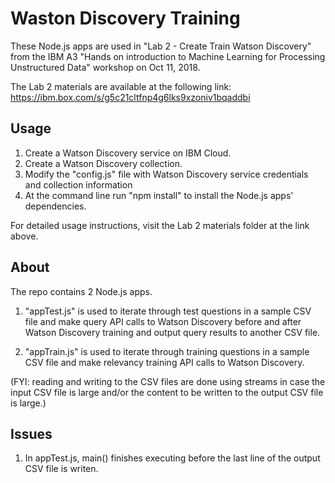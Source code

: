 
# Waston Discovery Training

These Node.js apps are used in "Lab 2 - Create Train Watson Discovery" from the IBM A3 "Hands on introduction to Machine Learning for Processing Unstructured Data" workshop on Oct 11, 2018.

The Lab 2 materials are available at the following link: 
https://ibm.box.com/s/g5c21cltfnp4g6lks9xzoniv1bqaddbi


## Usage

1. Create a Watson Discovery service on IBM Cloud.
2. Create a Watson Discovery collection.
3. Modify the "config.js" file with Watson Discovery service credentials and collection information
4. At the command line run "npm install" to install the Node.js apps' dependencies.

For detailed usage instructions, visit the Lab 2 materials folder at the link above.

## About

The repo contains 2 Node.js apps.

1. "appTest.js" is used to iterate through test questions in a sample CSV file and make query API calls to Watson Discovery before and after Watson Discovery training and output query results to another CSV file.

2. "appTrain.js" is used to iterate through training questions in a sample CSV file and make relevancy training API calls to Watson Discovery.


(FYI: reading and writing to the CSV files are done using streams in case the input CSV file is large and/or the content to be written to the output CSV file is large.)


## Issues

1. In appTest.js, main() finishes executing before the last line of the output CSV file is writen.
